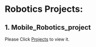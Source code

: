 # Robotics Projects:

## 1. Mobile_Robotics_project

Please Click [Projects](https://github.com/mdileepkumar438/PDE4430_CW1) to view it.
